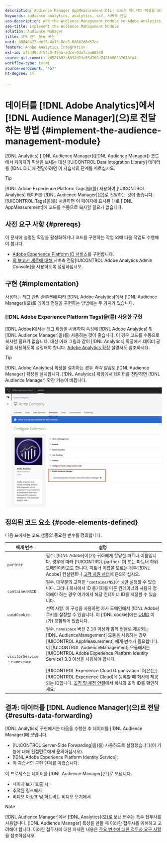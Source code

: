 ```yaml
---
description: Audience Manager AppMeasurement(DIL) 코드가 페이지의 픽셀을 보내도록 하는 대신 Audience Management 모듈을 Adobe Analytics Audience Manager에 추가하여 Analytics 데이터를 Data Integration Library에 전달합니다.
keywords: audience analytics, analytics, ssf, 서버측 전달
seo-description: Add the Audience Management Module to Adobe Analytics AppMeasurement to forward Analytics data to Audience Manager instead of having the Audience Manager Data Integration Library (DIL) code send a pixel from the page.
seo-title: Implement the Audience Management Module
solution: Audience Manager
title: 고객 관리 모듈 구현
uuid: 08846427-def3-4a15-88e5-08882d8d57ce
feature: Adobe Analytics Integration
exl-id: af2449cd-5fc8-454a-adce-0da7cae80548
source-git-commit: b0521682c6332d23e55d769e7421680337670fa4
workflow-type: tm+mt
source-wordcount: '457'
ht-degree: 1%

---
```


# 데이터를 [!DNL Adobe Analytics]에서 [!DNL Audience Manager]&#x200B;(으)로 전달하는 방법 {#implement-the-audience-management-module}

[!DNL Analytics] [!DNL Audience Manager]&#x200B;([!DNL Audience Manager]) 코드에서 페이지의 픽셀을 보내는 대신 [!UICONTROL Data Integration Library] 데이터를 [!DNL DIL]에 전달하려면 이 자습서의 단계를 따르십시오.

>[!TIP]
>
>[!DNL Adobe Experience Platform Tags]을(를) 사용하여 [!UICONTROL Analytics] 데이터를 [!DNL Audience Manager]&#x200B;(으)로 전달하는 것이 좋습니다. [!UICONTROL Tags]을(를) 사용하면 이 페이지에 표시된 대로 [!DNL AppMeasurement]에 코드를 수동으로 복사할 필요가 없습니다.

## 사전 요구 사항 {#prereqs}

이 문서에 설명된 확장을 활성화하거나 코드를 구현하는 작업 외에 다음 작업도 수행해야 합니다.

* [Adobe Experience Platform ID 서비스](https://experienceleague.adobe.com/docs/id-service/using/home.html)를 구현합니다.
* [의 보고서 세트에 대해 ](https://experienceleague.adobe.com/docs/analytics/admin/admin-tools/server-side-forwarding/ssf.html)서버측 전달[!UICONTROL Adobe Analytics Admin Console]을 사용하도록 설정하십시오.

## 구현 {#implementation}

사용하는 태그 관리 솔루션에 따라 [!DNL Adobe Analytics]에서 [!DNL Audience Manager]&#x200B;(으)로 데이터 전달을 구현하는 방법에는 두 가지가 있습니다.

### [!DNL Adobe Experience Platform Tags]을(를) 사용한 구현

[!DNL Adobe]에서는 [태그](https://experienceleague.adobe.com/docs/experience-platform/tags/home.html?lang=en) 확장을 사용하여 속성에 [!DNL Adobe Analytics] 및 [!DNL Audience Manager]을(를) 사용하는 것이 좋습니다. 이 경우 코드를 수동으로 복사할 필요가 없습니다. 대신 아래 그림과 같이 [!DNL Analytics] 확장에서 데이터 공유를 사용하도록 설정해야 합니다. [Adobe Analytics 확장](https://experienceleague.adobe.com/docs/experience-platform/tags/extensions/adobe/analytics/overview.html#adobe-audience-manager) 설명서도 참조하세요.

>[!TIP]
>
>[!DNL Adobe Analytics] 확장을 설치하는 경우 *하지 않음*&#x200B;도 [!DNL Audience Manager] 확장을 설치합니다. [!DNL Analytics] 확장에서 데이터를 전달하면 [!DNL Audience Manager] 확장 기능이 바뀝니다.

![Adobe Analytics 확장에서 Audience Manager으로 데이터 공유를 사용하는 방법](/help/using/integration/assets/analytics-to-aam.png)

## 정의된 코드 요소 {#code-elements-defined}

다음 표에서는 코드 샘플의 중요한 변수를 정의합니다.

| 매개 변수 | 설명 |
|--- |--- |
| `partner` | 필수. [!DNL Adobe]이(가) 귀하에게 할당한 파트너 이름입니다. 경우에 따라 [!UICONTROL partner ID] 또는 파트너 하위 도메인이라고도 합니다.  파트너 이름을 모르는 경우 [!DNL Adobe] 컨설턴트나 [고객 지원 센터](https://helpx.adobe.com/kr/marketing-cloud/contact-support.html)에 문의하십시오. |
| `containerNSID` | 필수. 대부분의 고객은 `"containerNSID":0`만 설정할 수 있습니다. 그러나 회사에서 ID 동기화를 다른 컨테이너와 사용자 정의해야 하는 경우 여기에서 해당 컨테이너 ID를 지정할 수 있습니다. |
| `uuidCookie` | 선택 사항. 이 구성을 사용하면 자사 도메인에서 [!DNL Adobe] 쿠키를 설정할 수 있습니다. 이 [!DNL cookie]에는 [UUID](../../reference/ids-in-aam.md) 이(가) 포함되어 있습니다. |
| `visitorService` - `namespace` | 필수. `namespace` 버전 2.10 이상과 함께 번들로 제공되는 [!DNL AudienceManagement] 모듈을 사용하는 경우 [!UICONTROL AppMeasurement] 매개 변수가 필요합니다. 이 [!UICONTROL AudienceManagement] 모듈에서는 [!UICONTROL Adobe Experience Platform Identity Service] 3.3 이상을 사용해야 합니다. <br><br>[!UICONTROL Experience Cloud Organization ID]은(는) [!UICONTROL Experience Cloud]에 등록할 때 회사에 제공되는 ID입니다. [조직 및 계정 연결](https://experienceleague.adobe.com/docs/core-services/interface/manage-users-and-products/organizations.html)에서 회사의 조직 ID를 확인하세요. |

## 결과: 데이터를 [!DNL Audience Manager]&#x200B;(으)로 전달 {#results-data-forwarding}

[!DNL Analytics] 구현에서는 다음을 수행한 후 데이터를 [!DNL Audience Manager]에 보냅니다.

* [!UICONTROL Server-Side Forwarding]을(를) 사용하도록 설정했습니다(이 기능에 대해 컨설턴트에게 문의하십시오).
* [!DNL Adobe Experience Platform Identity Service];
* 이 자습서의 구현 단계를 따랐습니다.

이 프로세스는 데이터를 [!DNL Audience Manager]&#x200B;(으)로 보냅니다.

* 페이지 보기 호출 시;
* 추적된 링크에서
* 비디오 이정표 및 하트비트 비디오 보기에서

>[!NOTE]
>
>[!DNL Audience Manager]에서 [!DNL Analytics]&#x200B;(으)로 보낸 변수는 특수 접두사를 사용합니다. [!DNL Audience Manager] 특성을 만들 때 이러한 접두사를 이해하고 고려해야 합니다. 이러한 접두사에 대한 자세한 내용은 [주요 변수에 대한 접두사 요구 사항](../../features/traits/trait-variable-prefixes.md)을 참조하십시오.

